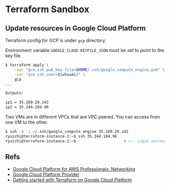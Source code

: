 
# Terraform Sandbox

## Update resources in Google Cloud Platform

Terraform config for GCP is under `gcp` directory.

Environment variable `GOOGLE_CLOUD_KEYFILE_JSON` must be set to point to the key file.

```sh
$ terraform apply \
    -var "gce_ssh_pub_key_file=$HOME/.ssh/google_compute_engine.pub" \
    -var "gce_ssh_user=$(whoami)" \
    gcp
...

Outputs:

ip1 = 35.189.20.142
ip2 = 35.244.104.96
```

Two VMs are in different VPCs that are VPC peered. You can access from one VM to the other.

```sh
$ ssh -A -i ~/.ssh/google_compute_engine 35.189.20.142
ryuichi@terraform-instance-1:~$ ssh 35.244.104.96
ryuichi@terraform-instance-2:~$                     # <-- Login successful
```

## Refs

* [Google Cloud Platform for AWS Professionals: Networking](https://cloud.google.com/docs/compare/aws/networking)
* [Google Cloud Platform Provider](https://www.terraform.io/docs/providers/google/index.html)
* [Getting started with Terraform on Google Cloud Platform](https://cloud.google.com/community/tutorials/getting-started-on-gcp-with-terraform)